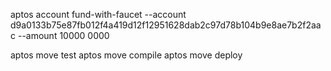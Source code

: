 aptos account fund-with-faucet --account d9a0133b75e87fb012f4a419d12f12951628dab2c97d78b104b9e8ae7b2f2aac --amount 10000 0000

aptos move test
aptos move compile
aptos move deploy